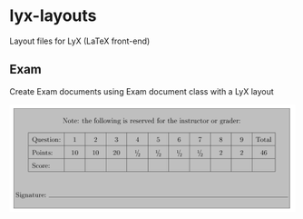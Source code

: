 # lyx-layouts
Layout files for LyX (LaTeX front-end)

## Exam
Create Exam documents using Exam document class with a LyX layout

![Sample grade table created by Exam document class](images/gradetable.png)
